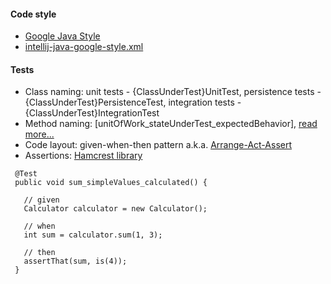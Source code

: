#### Code style
- [Google Java Style](http://google.github.io/styleguide/javaguide.html)
- [intellij-java-google-style.xml](https://github.com/igor-baiborodine/java-various-examples/blob/master/intellij-java-google-style.xml)
 
#### Tests
- Class naming: unit tests - {ClassUnderTest}UnitTest, persistence tests - {ClassUnderTest}PersistenceTest, integration tests - {ClassUnderTest}IntegrationTest
- Method naming: \[unitOfWork_stateUnderTest_expectedBehavior\], [read more...](http://osherove.com/blog/2005/4/3/naming-standards-for-unit-tests.html)
- Code layout: given-when-then pattern a.k.a. [Arrange-Act-Assert](http://c2.com/cgi/wiki?ArrangeActAssert)
- Assertions: [Hamcrest library](https://code.google.com/p/hamcrest/wiki/Tutorial) 

```
 @Test
 public void sum_simpleValues_calculated() {
     
   // given  
   Calculator calculator = new Calculator();

   // when 
   int sum = calculator.sum(1, 3);
   
   // then
   assertThat(sum, is(4));
 }
```

